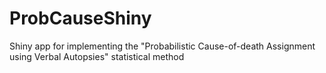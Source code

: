 # ProbCauseShiny
Shiny app for implementing the "Probabilistic Cause-of-death Assignment using Verbal Autopsies" statistical method
